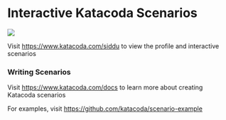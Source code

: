 # Interactive Katacoda Scenarios

[![](http://shields.katacoda.com/katacoda/siddu/count.svg)](https://www.katacoda.com/siddu "Get your profile on Katacoda.com")

Visit https://www.katacoda.com/siddu to view the profile and interactive scenarios

### Writing Scenarios
Visit https://www.katacoda.com/docs to learn more about creating Katacoda scenarios

For examples, visit https://github.com/katacoda/scenario-example
